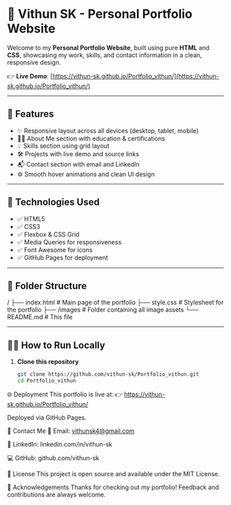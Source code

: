 # 🚀 Vithun SK - Personal Portfolio Website

Welcome to my **Personal Portfolio Website**, built using pure **HTML** and **CSS**, showcasing my work, skills, and contact information in a clean, responsive design.

👉 **Live Demo**: [https://vithun-sk.github.io/Portfolio_vithun/](https://vithun-sk.github.io/Portfolio_vithun/)

---

## 📌 Features

- ✨ Responsive layout across all devices (desktop, tablet, mobile)
- 🧑‍💼 About Me section with education & certifications
- 💡 Skills section using grid layout
- 🛠️ Projects with live demo and source links
- 📬 Contact section with email and LinkedIn
- ⚙️ Smooth hover animations and clean UI design

---

## 🧱 Technologies Used

- ✅ HTML5  
- ✅ CSS3  
- ✅ Flexbox & CSS Grid  
- ✅ Media Queries for responsiveness  
- ✅ Font Awesome for icons  
- ✅ GitHub Pages for deployment

---

## 📁 Folder Structure

/
├── index.html # Main page of the portfolio
├── style.css # Stylesheet for the portfolio
├── /images # Folder containing all image assets
└── README.md # This file


---

## 🧑‍💻 How to Run Locally

1. **Clone this repository**
   ```bash
   git clone https://github.com/vithun-sk/Portfolio_vithun.git
   cd Portfolio_vithun

🌐 Deployment
This portfolio is live at:
👉 https://vithun-sk.github.io/Portfolio_vithun/

Deployed via GitHub Pages.

📩 Contact Me
📧 Email: vithunsk4@gmail.com

💼 LinkedIn: linkedin.com/in/vithun-sk

💻 GitHub: github.com/vithun-sk

📃 License
This project is open source and available under the MIT License.

📝 Acknowledgements
Thanks for checking out my portfolio! Feedback and contributions are always welcome.

